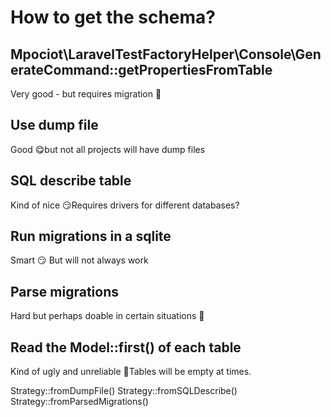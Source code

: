 # How to get the schema?

## Mpociot\LaravelTestFactoryHelper\Console\GenerateCommand::getPropertiesFromTable
Very good - but requires migration 🙂

## Use dump file
Good 😋but not all projects will have dump files

## SQL describe table
Kind of nice 😏Requires drivers for different databases?

## Run migrations in a sqlite
Smart 😏 But will not always work

## Parse migrations
Hard but perhaps doable in certain situations 🤤

## Read the Model::first() of each table
Kind of ugly and unreliable 🤨Tables will be empty at times.




Strategy::fromDumpFile()
Strategy::fromSQLDescribe()
Strategy::fromParsedMigrations()